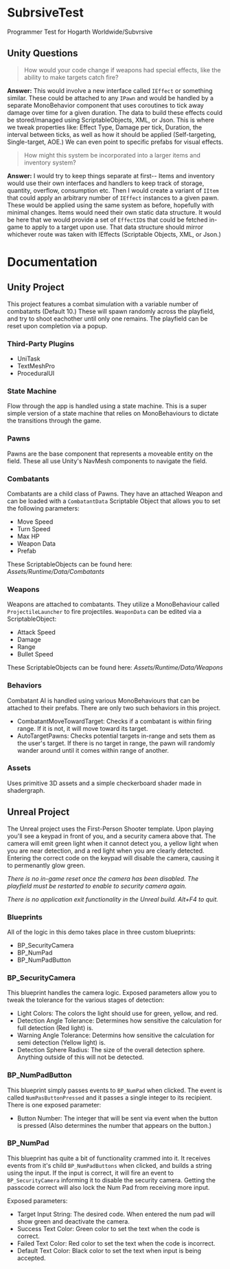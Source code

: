 # SubrsiveTest
 Programmer Test for Hogarth Worldwide/Subvrsive

## Unity Questions
>How would your code change if weapons had special effects, like the ability to make targets catch fire?

**Answer:** This would involve a new interface called `IEffect` or something similar. These could be attached to any `IPawn` and would be handled by a separate MonoBehavior component that uses coroutines to tick away damage over time for a given duration. The data to build these effects could be stored/managed using ScriptableObjects, XML, or Json. This is where we tweak properties like: Effect Type, Damage per tick, Duration, the interval between ticks, as well as how it should be applied (Self-targeting, Single-target, AOE.) We can even point to specific prefabs for visual effects.

>How might this system be incorporated into a larger items and inventory system?

**Answer:** I would try to keep things separate at first-- Items and inventory would use their own interfaces and handlers to keep track of storage, quantity, overflow, consumption etc. Then I would create a variant of `IItem` that could apply an arbitrary number of `IEffect` instances to a given pawn. These would be applied using the same system as before, hopefully with minimal changes. Items would need their own static data structure. It would be here that we would provide a set of `EffectID`s that could be fetched in-game to apply to a target upon use. That data structure should mirror whichever route was taken with IEffects (Scriptable Objects, XML, or Json.)

# Documentation

## Unity Project
This project features a combat simulation with a variable number of combatants (Default 10.) These will spawn randomly across the playfield, and try to shoot eachother until only one remains. The playfield can be reset upon completion via a popup.

### Third-Party Plugins 
 - UniTask
 - TextMeshPro
 - ProceduralUI

### State Machine
Flow through the app is handled using a state machine. This is a super simple version of a state machine that relies on MonoBehaviours to dictate the transitions through the game.

### Pawns
Pawns are the base component that represents a moveable entity on the field. These all use Unity's NavMesh components to navigate the field.

### Combatants
Combatants are a child class of Pawns. They have an attached Weapon and can be loaded with a `CombatantData` Scriptable Object that allows you to set the following parameters:
 - Move Speed
 - Turn Speed
 - Max HP
 - Weapon Data
 - Prefab

These ScriptableObjects can be found here: *Assets/Runtime/Data/Combatants*

### Weapons
Weapons are attached to combatants. They utilize a MonoBehaviour called `ProjectileLauncher` to fire projectiles. `WeaponData` can be edited via a ScriptableObject:
  - Attack Speed
  - Damage
  - Range
  - Bullet Speed

 These ScriptableObjects can be found here: *Assets/Runtime/Data/Weapons*

### Behaviors
Combatant AI is handled using various MonoBehaviours that can be attached to their prefabs. There are only two such behaviors in this project.
 - CombatantMoveTowardTarget: Checks if a combatant is within firing range. If it is not, it will move toward its target.
 - AutoTargetPawns: Checks potential targets in-range and sets them as the user's target. If there is no target in range, the pawn will randomly wander around until it comes within range of another.

### Assets
Uses primitive 3D assets and a simple checkerboard shader made in shadergraph.


## Unreal Project
The Unreal project uses the First-Person Shooter template. Upon playing you'll see a keypad in front of you, and a security camera above that. The camera will emit green light when it cannot detect you, a yellow light when you are near detection, and a red light when you are clearly detected. Entering the correct code on the keypad will disable the camera, causing it to permenantly glow green.

*There is no in-game reset once the camera has been disabled. The playfield must be restarted to enable to security camera again.*

*There is no application exit functionality in the Unreal build. Alt+F4 to quit.*

### Blueprints
All of the logic in this demo takes place in three custom blueprints:
 - BP_SecurityCamera
 - BP_NumPad
 - BP_NumPadButton

### BP_SecurityCamera
This blueprint handles the camera logic. Exposed parameters allow you to tweak the tolerance for the various stages of detection:
 - Light Colors: The colors the light should use for green, yellow, and red.
 - Detection Angle Tolerance: Determines how sensitive the calculation for full detection (Red light) is.
 - Warning Angle Tolerance: Determins how sensitive the calculation for semi detection (Yellow light) is.
 - Detection Sphere Radius: The size of the overall detection sphere. Anything outside of this will not be detected.

### BP_NumPadButton
This blueprint simply passes events to `BP_NumPad` when clicked. The event is called `NumPasButtonPressed` and it passes a single integer to its recipient. There is one exposed parameter:
 - Button Number: The integer that will be sent via event when the button is pressed (Also determines the number that appears on the button.)

### BP_NumPad
This blueprint has quite a bit of functionality crammed into it. It receives events from it's child `BP_NumPadButtons` when clicked, and builds a string using the input. If the input is correct, it will fire an event to `BP_SecurityCamera` informing it to disable the security camera. Getting the passcode correct will also lock the Num Pad from receiving more input.

Exposed parameters:
 - Target Input String: The desired code. When entered the num pad will show green and deactivate the camera.
 - Success Text Color: Green color to set the text when the code is correct.
 - Failed Text Color: Red color to set the text when the code is incorrect.
 - Default Text Color: Black color to set the text when input is being accepted.
